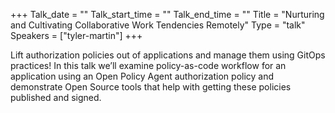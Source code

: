 +++
Talk_date = ""
Talk_start_time = ""
Talk_end_time = ""
Title = "Nurturing and Cultivating Collaborative Work Tendencies Remotely"
Type = "talk"
Speakers = ["tyler-martin"]
+++

Lift authorization policies out of applications and manage them using GitOps practices! In this talk we’ll examine policy-as-code workflow for an application using an Open Policy Agent authorization policy and demonstrate Open Source tools that help with getting these policies published and signed.